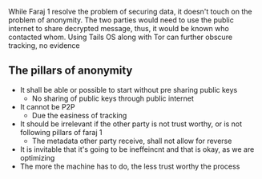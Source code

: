 
While Faraj  1 resolve the problem of securing data, it doesn't touch on the problem of anonymity. The two parties would need to use the public internet to share decrypted message, thus, it would be known who contacted whom. Using Tails OS along with Tor can further obscure tracking, no evidence   

## The pillars of anonymity 

- It shall be able or possible to start without pre sharing public keys
  - No sharing of public keys through public internet
- It cannot be P2P 
	- Due the easiness of tracking
- It should be irrelevant if the other party is not trust worthy, or is not following pillars of faraj 1 
	- The metadata other party receive, shall not allow for reverse
- It is invitable that it's going to be ineffeincnt and that is okay, as we are optimizing
-  The more the machine has to do, the less trust worthy the process 
